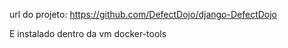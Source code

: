 url do projeto:
https://github.com/DefectDojo/django-DefectDojo

E instalado dentro da vm docker-tools 
